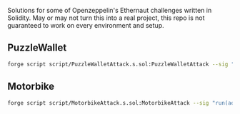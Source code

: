 Solutions for some of Openzeppelin's Ethernaut challenges written in Solidity. May or may not turn this into a real project, this repo is not guaranteed to work on every environment and setup. 

## PuzzleWallet
```zsh
forge script script/PuzzleWalletAttack.s.sol:PuzzleWalletAttack --sig "run(address)" $PUZZLE_WALLET_INSTANCE --rpc-url $FORGE_SEPOLIA_RPC --broadcast -vvvv --private-key $ETHERNAUT
```

## Motorbike
```zsh
forge script script/MotorbikeAttack.s.sol:MotorbikeAttack --sig "run(address,address)" $MOTORBIKE_INSTANCE $DESTROY_INSTANCE --rpc-url $FORGE_SEPOLIA_RPC --broadcast -vvvv --private-key $ETHERNAUT
```